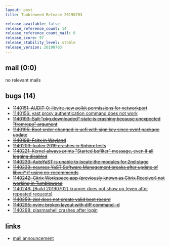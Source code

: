 ```yaml
---
layout: post
title: Tumbleweed Release 20190703

release_available: false
release_reference_count: 14
release_reference_count_mail: 0
release_score: 97
release_stability_level: stable
release_version: 20190703
---
```


## mail (0:0)

no relevant mails

## bugs (14)

<!--more-->

- ~~[1140151: AUDIT-0: libvirt: new polkit permissions for networkport](https://bugzilla.opensuse.org/show_bug.cgi?id=1140151)~~
- [1140156: yast proxy authentication command does not work](https://bugzilla.opensuse.org/show_bug.cgi?id=1140156)
- ~~[1140193: Salt "pkg.downloaded" state is crashing because unexpected "fromrepo" argument](https://bugzilla.opensuse.org/show_bug.cgi?id=1140193)~~
- ~~[1140195: Boot order changed in uefi with sign key since ovmf package update](https://bugzilla.opensuse.org/show_bug.cgi?id=1140195)~~
- ~~[1140198: Fcitx in Wayland](https://bugzilla.opensuse.org/show_bug.cgi?id=1140198)~~
- ~~[1140203: luatex 2019 crashes in Sphinx tests](https://bugzilla.opensuse.org/show_bug.cgi?id=1140203)~~
- ~~[1140221: Kernel always prints "Started bpfilter" message, even if all logging disabled](https://bugzilla.opensuse.org/show_bug.cgi?id=1140221)~~
- ~~[1140233: AutoYaST is unable to locate the modules for 2nd stage](https://bugzilla.opensuse.org/show_bug.cgi?id=1140233)~~
- ~~[1140239: ncurses YaST Software Management breaks after update of libyui* if using no-recommends](https://bugzilla.opensuse.org/show_bug.cgi?id=1140239)~~
- ~~[1140242: Citrix Workspace app (previously known as Citrix Receiver) not working in Tumbleweed](https://bugzilla.opensuse.org/show_bug.cgi?id=1140242)~~
- [1140249: \[Build 20190702\] krunner does not show up (even after repeated requests)](https://bugzilla.opensuse.org/show_bug.cgi?id=1140249)
- ~~[1140259: zipl does not create valid boot record](https://bugzilla.opensuse.org/show_bug.cgi?id=1140259)~~
- ~~[1140295: nvim: broken layout with diff command -d](https://bugzilla.opensuse.org/show_bug.cgi?id=1140295)~~
- [1140298: plasmashell crashes after login](https://bugzilla.opensuse.org/show_bug.cgi?id=1140298)



## links

- [mail announcement](https://lists.opensuse.org/opensuse-factory/2019-07/msg00083.html)
